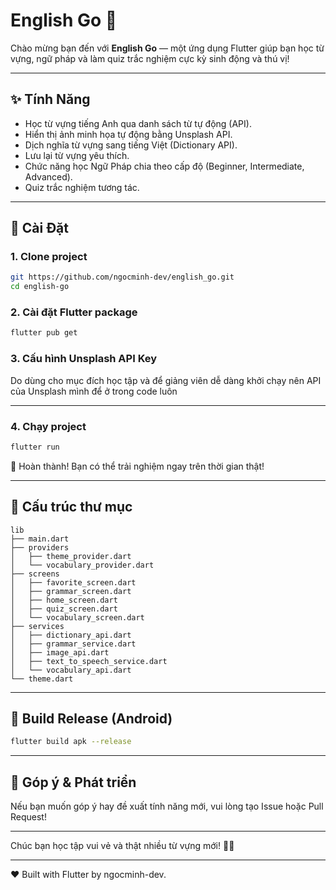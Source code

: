 # English Go 🌟

Chào mừng bạn đến với **English Go** — một ứng dụng Flutter giúp bạn học từ vựng, ngữ pháp và làm quiz trắc nghiệm cực kỳ sinh động và thú vị!

---

## ✨ Tính Năng

- Học từ vựng tiếng Anh qua danh sách từ tự động (API).
- Hiển thị ảnh minh họa tự động bằng Unsplash API.
- Dịch nghĩa từ vựng sang tiếng Việt (Dictionary API).
- Lưu lại từ vựng yêu thích.
- Chức năng học Ngữ Pháp chia theo cấp độ (Beginner, Intermediate, Advanced).
- Quiz trắc nghiệm tương tác.

---

## 🚀 Cài Đặt

### 1. Clone project
```bash
git https://github.com/ngocminh-dev/english_go.git
cd english-go
```

### 2. Cài đặt Flutter package
```bash
flutter pub get
```

### 3. Cấu hình Unsplash API Key
Do dùng cho mục đích học tập và để giảng viên dễ dàng khởi chạy 
nên API của Unsplash mình để ở trong code luôn

---

### 4. Chạy project
```bash
flutter run
```

🎉 Hoàn thành! Bạn có thể trải nghiệm ngay trên thời gian thật!

---

## 🏢 Cấu trúc thư mục

```
lib
├── main.dart
├── providers
│   ├── theme_provider.dart
│   └── vocabulary_provider.dart
├── screens
│   ├── favorite_screen.dart
│   ├── grammar_screen.dart
│   ├── home_screen.dart
│   ├── quiz_screen.dart
│   └── vocabulary_screen.dart
├── services
│   ├── dictionary_api.dart
│   ├── grammar_service.dart
│   ├── image_api.dart
│   ├── text_to_speech_service.dart
│   └── vocabulary_api.dart
└── theme.dart
```
---

## 🔧 Build Release (Android)
```bash
flutter build apk --release
```

---

## 🌟 Góp ý & Phát triển

Nếu bạn muốn góp ý hay đề xuất tính năng mới, vui lòng tạo Issue hoặc Pull Request!

---

Chúc bạn học tập vui vẻ và thật nhiều từ vựng mới! 🚀🌟

---

❤️ Built with Flutter by ngocminh-dev.

